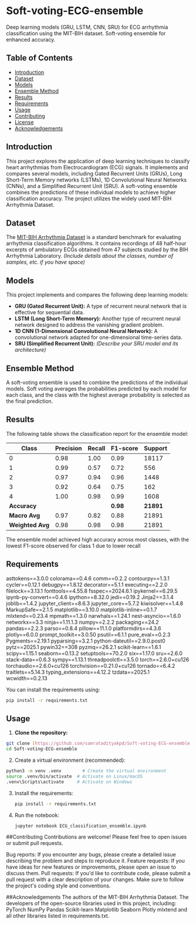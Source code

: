 # Soft-voting-ECG-ensemble

Deep learning models (GRU, LSTM, CNN, SRU) for ECG arrhythmia classification using the MIT-BIH dataset. Soft-voting ensemble for enhanced accuracy.

## Table of Contents

- [Introduction](#introduction)
- [Dataset](#dataset)
- [Models](#models)
- [Ensemble Method](#ensemble-method)
- [Results](#results)
- [Requirements](#requirements)
- [Usage](#usage)
- [Contributing](#contributing)
- [License](#license)
- [Acknowledgements](#acknowledgements)

## Introduction

This project explores the application of deep learning techniques to classify heart arrhythmias from Electrocardiogram (ECG) signals.  It implements and compares several models, including Gated Recurrent Units (GRUs), Long Short-Term Memory networks (LSTMs), 1D Convolutional Neural Networks (CNNs), and a Simplified Recurrent Unit (SRU).  A soft-voting ensemble combines the predictions of these individual models to achieve higher classification accuracy.  The project utilizes the widely used MIT-BIH Arrhythmia Dataset.

## Dataset

The [MIT-BIH Arrhythmia Dataset](https://www.kaggle.com/datasets/shayanfazeli/heartbeat/code) is a standard benchmark for evaluating arrhythmia classification algorithms.  It contains recordings of 48 half-hour excerpts of ambulatory ECGs obtained from 47 subjects studied by the BIH Arrhythmia Laboratory.  *(Include details about the classes, number of samples, etc. if you have space)*

## Models

This project implements and compares the following deep learning models:

*   **GRU (Gated Recurrent Unit):**  A type of recurrent neural network that is effective for sequential data.
*   **LSTM (Long Short-Term Memory):** Another type of recurrent neural network designed to address the vanishing gradient problem.
*   **1D CNN (1-Dimensional Convolutional Neural Network):**  A convolutional network adapted for one-dimensional time-series data.
*   **SRU (Simplified Recurrent Unit):**  *(Describe your SRU model and its architecture)*

## Ensemble Method

A soft-voting ensemble is used to combine the predictions of the individual models.  Soft voting averages the probabilities predicted by each model for each class, and the class with the highest average probability is selected as the final prediction.

## Results

The following table shows the classification report for the ensemble model:

| Class | Precision | Recall | F1-score | Support |
|---|---|---|---|---|
| 0 | 0.98 | 1.00 | 0.99 | 18117 |
| 1 | 0.99 | 0.57 | 0.72 | 556 |
| 2 | 0.97 | 0.94 | 0.96 | 1448 |
| 3 | 0.92 | 0.64 | 0.75 | 162 |
| 4 | 1.00 | 0.98 | 0.99 | 1608 |
| **Accuracy** |  |  | **0.98** | **21891** |
| **Macro Avg** | 0.97 | 0.82 | 0.88 | 21891 |
| **Weighted Avg** | 0.98 | 0.98 | 0.98 | 21891 |

The ensemble model achieved high accuracy across most classes, with the lowest F1-score observed for class 1 due to lower recall

## Requirements

asttokens==3.0.0
colorama==0.4.6
comm==0.2.2
contourpy==1.3.1
cycler==0.12.1
debugpy==1.8.12
decorator==5.1.1
executing==2.2.0
filelock==3.13.1
fonttools==4.55.8
fsspec==2024.6.1
ipykernel==6.29.5
ipynb-py-convert==0.4.6
ipython==8.32.0
jedi==0.19.2
Jinja2==3.1.4
joblib==1.4.2
jupyter_client==8.6.3
jupyter_core==5.7.2
kiwisolver==1.4.8
MarkupSafe==2.1.5
matplotlib==3.10.0
matplotlib-inline==0.1.7
mlxtend==0.23.4
mpmath==1.3.0
narwhals==1.24.1
nest-asyncio==1.6.0
networkx==3.3
ninja==1.11.1.3
numpy==2.2.2
packaging==24.2
pandas==2.2.3
parso==0.8.4
pillow==11.1.0
platformdirs==4.3.6
plotly==6.0.0
prompt_toolkit==3.0.50
psutil==6.1.1
pure_eval==0.2.3
Pygments==2.19.1
pyparsing==3.2.1
python-dateutil==2.9.0.post0
pytz==2025.1
pywin32==308
pyzmq==26.2.1
scikit-learn==1.6.1
scipy==1.15.1
seaborn==0.13.2
setuptools==70.2.0
six==1.17.0
sru==2.6.0
stack-data==0.6.3
sympy==1.13.1
threadpoolctl==3.5.0
torch==2.6.0+cu126
torchaudio==2.6.0+cu126
torchvision==0.21.0+cu126
tornado==6.4.2
traitlets==5.14.3
typing_extensions==4.12.2
tzdata==2025.1
wcwidth==0.2.13


You can install the requirements using:

```bash
pip install -r requirements.txt
```
## Usage

1. **Clone the repository:**

```bash
git clone [https://github.com/samratadityakpd/Soft-voting-ECG-ensemble.git](https://github.com/samratadityakpd/Soft-voting-ECG-ensemble.git)  # Replace with your actual repository URL
cd Soft-voting-ECG-ensemble
```

2. Create a virtual environment (recommended):
   
``` bash
python3 -m venv .venv        # Create the virtual environment
source .venv/bin/activate  # Activate on Linux/macOS
.venv\Scripts\activate     # Activate on Windows
```

3. Install the requirements:

   ```bash
   pip install -r requirements.txt
   ```

4. Run the notebook:

   ```bash
   jupyter notebook ECG_classification_ensemble.ipynb
   ```

##Contributing
Contributions are welcome!  Please feel free to open issues or submit pull requests.

Bug reports: If you encounter any bugs, please create a detailed issue describing the problem and steps to reproduce it.
Feature requests: If you have ideas for new features or improvements, please open an issue to discuss them.
Pull requests: If you'd like to contribute code, please submit a pull request with a clear description of your changes. Make sure to follow the project's coding style and conventions.

##Acknowledgements
The authors of the MIT-BIH Arrhythmia Dataset.
The developers of the open-source libraries used in this project, including:
PyTorch
NumPy
Pandas
Scikit-learn
Matplotlib
Seaborn
Plotly
mlxtend
and all other libraries listed in requirements.txt.
